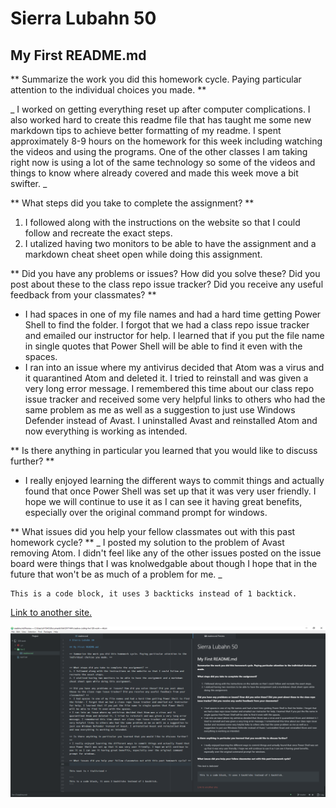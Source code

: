 # Sierra Lubahn 50

## My First README.md

** Summarize the work you did this homework cycle. Paying particular attention to the individual choices you made. **

_ I worked on getting everything reset up after computer complications. I also worked hard to create this readme file that has taught me some new markdown tips to achieve better formatting of my readme. I spent approximately 8-9 hours on the homework for this week including watching the videos and using the programs. One of the other classes I am taking right now is using a lot of the same technology so some of the videos and things to know where already covered and made this week move a bit swifter. _


** What steps did you take to complete the assignment? **
1. I followed along with the instructions on the website so that I could follow and recreate the exact steps.
2. I utalized having two monitors to be able to have the assignment and a markdown cheat sheet open while doing this assignment.

** Did you have any problems or issues? How did you solve these? Did you post about these to the class repo issue tracker? Did you receive any useful feedback from your classmates? **
*  I had spaces in one of my file names and had a hard time getting Power Shell to find the folder. I forgot that we had a class repo issue tracker and emailed our instructor for help. I learned that if you put the file name in single quotes that Power Shell will be able to find it even with the spaces.
* I ran into an issue where my antivirus decided that Atom was a virus and it quarantined Atom and deleted it. I tried to reinstall and was given a very long error message. I remembered this time about our class repo issue tracker and received some very helpful links to others who had the same problem as me as well as a suggestion to just use Windows Defender instead of Avast. I uninstalled Avast and reinstalled Atom and now everything is working as intended.

** Is there anything in particular you learned that you would like to discuss further? **
* I really enjoyed learning the different ways to commit things and actually found that once Power Shell was set up that it was very user friendly. I hope we will continue to use it as I can see it having great benefits, especially over the original command prompt for windows.

** What issues did you help your fellow classmates out with this past homework cycle? **
_ I posted my solution to the problem of Avast removing Atom. I didn't feel like any of the other issues posted on the issue board were things that I was knolwedgable about though I hope that in the future that won't be as much of a problem for me. _


```
This is a code block, it uses 3 backticks instead of 1 backtick.
```

[Link to another site.](http://anothersite.com)

![Image of my editor](./Screenshot-markdown-in-atom.png)
